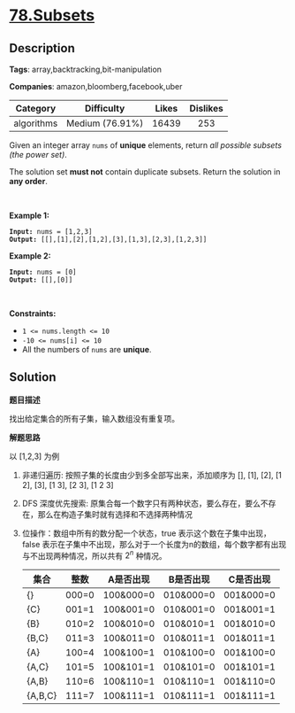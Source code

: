 # [78.Subsets](https://leetcode.com/problems/subsets/description/)

## Description

**Tags**: array,backtracking,bit-manipulation

**Companies**: amazon,bloomberg,facebook,uber

| Category | Difficulty | Likes | Dislikes |
| :------: | :--------: | :---: | :------: |
| algorithms | Medium (76.91%) | 16439 | 253 |

<p>Given an integer array <code>nums</code> of <strong>unique</strong> elements, return <em>all possible</em> <span data-keyword="subset"><em>subsets</em></span> <em>(the power set)</em>.</p>
<p>The solution set <strong>must not</strong> contain duplicate subsets. Return the solution in <strong>any order</strong>.</p>
<p>&nbsp;</p>
<p><strong class="example">Example 1:</strong></p>
<pre><code><strong>Input:</strong> nums = [1,2,3]
<strong>Output:</strong> [[],[1],[2],[1,2],[3],[1,3],[2,3],[1,2,3]]</code></pre>
<p><strong class="example">Example 2:</strong></p>
<pre><code><strong>Input:</strong> nums = [0]
<strong>Output:</strong> [[],[0]]</code></pre>
<p>&nbsp;</p>
<p><strong>Constraints:</strong></p>
<ul>
  <li><code>1 &lt;= nums.length &lt;= 10</code></li>
  <li><code>-10 &lt;= nums[i] &lt;= 10</code></li>
  <li>All the numbers of&nbsp;<code>nums</code> are <strong>unique</strong>.</li>
</ul>

## Solution

**题目描述**

找出给定集合的所有子集，输入数组没有重复项。

**解题思路**

以 [1,2,3] 为例

1. 非递归遍历: 按照子集的长度由少到多全部写出来，添加顺序为 [], [1], [2], [1 2], [3], [1 3], [2 3], [1 2 3]
2. DFS 深度优先搜索: 原集合每一个数字只有两种状态，要么存在，要么不存在，那么在构造子集时就有选择和不选择两种情况
3. 位操作：数组中所有的数分配一个状态，true 表示这个数在子集中出现，false 表示在子集中不出现，那么对于一个长度为n的数组，每个数字都有出现与不出现两种情况，所以共有 $2^n$ 种情况。

    | **集合** | **整数** | **A是否出现** | **B是否出现** | **C是否出现** |
    | -------- | -------- | ------------- | ------------- | ------------- |
    | {}       | 000=0    | 100&000=0     | 010&000=0     | 001&000=0     |
    | {C}      | 001=1    | 100&001=0     | 010&001=0     | 001&001=1     |
    | {B}      | 010=2    | 100&010=0     | 010&010=1     | 001&010=0     |
    | {B,C}    | 011=3    | 100&011=0     | 010&011=1     | 001&011=1     |
    | {A}      | 100=4    | 100&100=1     | 010&100=0     | 001&100=0     |
    | {A,C}    | 101=5    | 100&101=1     | 010&101=0     | 001&101=1     |
    | {A,B}    | 110=6    | 100&110=1     | 010&110=1     | 001&110=0     |
    | {A,B,C}  | 111=7    | 100&111=1     | 010&111=1     | 001&111=1     |

